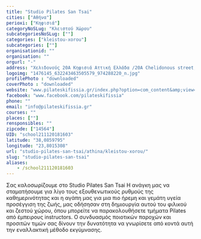 ```yaml
---
title: "Studio Pilates San Tsai"
cities: ["Αθήνα"]
perioxi: ["Κηφισιά"]
categoryNoSLug: "Κλειστού Χώρου"
subcategoriesNoSLug: [""]
categories: ["kleistou-xorou"]
subcategories: [""]
organisationid: ""
organisation: ""
orgurl: "-"
address: "Χελιδονούς 20A Κηφισιά Αττική Ελλάδα /20A Chelidonous street, Kifisia, Athens, Greece, 14564 Athens, Greece"
logoimg: "1476145_632243463505579_974288220_n.jpg"
profilePhoto : "downloaded"
coverPhoto : "downloaded"
website: "www.pilateskifissia.gr/index.php?option=com_content&amp;view=frontpage&amp;Itemid=1"
facebook: "www.facebook.com/pilateskifissia"
phone: ""
email: "info@pilateskifissia.gr"
courses: ""
places: [""]
rensponsibles: ""
zipcode: ["14564"]
UID: "school211120181603"
latitude: "38,0859795"
longitude: "23,8015308"
url: "studio-pilates-san-tsai/athina/kleistou-xorou/"
slug: "studio-pilates-san-tsai"
aliases:
    - /school211120181603
---
```





Σας καλοσωρίζουμε στο Studio Pilates San Tsai Η ανάγκη μας να σταματήσουμε για λίγο τους εξουθενωτικούς ρυθμούς της καθημερινότητας και η αγάπη μας για μια πιο ήρεμη και γεμάτη υγεία προσέγγιση της ζωής, μας οδήσησαν στη δημιουργία αυτού του φιλικού και ζεστού χώρου, όπου μπορείτε να παρακολουθήσετε τμήματα Pilates από έμπειρους instructors. Ο συνδυασμός ποιοτικών παροχών και προσιτών τιμών σας δίνουν την δυνατότητα να γνωρίσετε από κοντά αυτή την εναλλακτική μέθοδο εκγύμνασης.